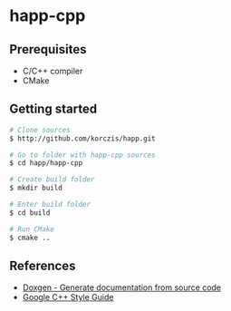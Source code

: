 # happ-cpp

## Prerequisites

- C/C++ compiler
- CMake

## Getting started

```bash
# Clone sources
$ http://github.com/korczis/happ.git

# Go to folder with happ-cpp sources
$ cd happ/happ-cpp

# Create build folder
$ mkdir build

# Enter build folder
$ cd build

# Run CMake
$ cmake ..
```

## References

- [Doxgen - Generate documentation from source code](https://www.doxygen.nl/manual/index.html)
- [Google C++ Style Guide](https://google.github.io/styleguide/cppguide.html)
